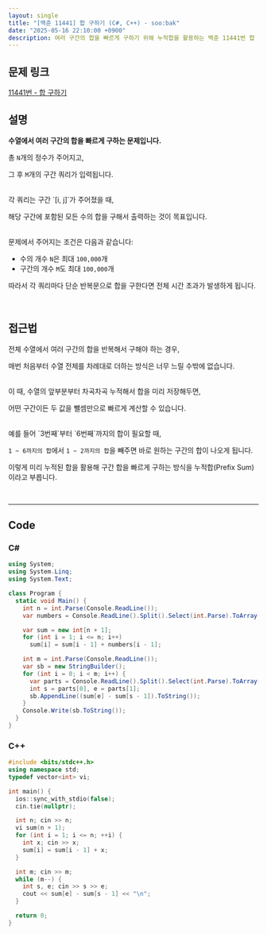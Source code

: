 ```yaml
---
layout: single
title: "[백준 11441] 합 구하기 (C#, C++) - soo:bak"
date: "2025-05-16 22:10:00 +0900"
description: 여러 구간의 합을 빠르게 구하기 위해 누적합을 활용하는 백준 11441번 합 구하기 문제의 C# 및 C++ 풀이 및 해설
---
```


## 문제 링크
[11441번 - 합 구하기](https://www.acmicpc.net/problem/11441)

## 설명

**수열에서 여러 구간의 합을 빠르게 구하는 문제입니다.**

총 `N`개의 정수가 주어지고,

그 후 `M`개의 구간 쿼리가 입력됩니다.

<br>
각 쿼리는 구간 `[i, j]`가 주어졌을 때,

해당 구간에 포함된 모든 수의 합을 구해서 출력하는 것이 목표입니다.

<br>
문제에서 주어지는 조건은 다음과 같습니다:

- 수의 개수 `N`은 최대 `100,000`개
- 구간의 개수 `M`도 최대 `100,000`개

따라서 각 쿼리마다 단순 반복문으로 합을 구한다면 전체 시간 초과가 발생하게 됩니다.

<br>

## 접근법

전체 수열에서 여러 구간의 합을 반복해서 구해야 하는 경우,

매번 처음부터 수열 전체를 차례대로 더하는 방식은 너무 느릴 수밖에 없습니다.

<br>
이 때, 수열의 앞부분부터 차곡차곡 누적해서 합을 미리 저장해두면,

어떤 구간이든 두 값을 뺄셈만으로 빠르게 계산할 수 있습니다.

<br>
예를 들어 `3번째`부터 `6번째`까지의 합이 필요할 때,

`1 ~ 6까지의 합`에서 `1 ~ 2까지의 합`을 빼주면 바로 원하는 구간의 합이 나오게 됩니다.

이렇게 미리 누적된 합을 활용해 구간 합을 빠르게 구하는 방식을 누적합(Prefix Sum)이라고 부릅니다.

<br>

---

## Code

### C#
```csharp
using System;
using System.Linq;
using System.Text;

class Program {
  static void Main() {
    int n = int.Parse(Console.ReadLine());
    var numbers = Console.ReadLine().Split().Select(int.Parse).ToArray();

    var sum = new int[n + 1];
    for (int i = 1; i <= n; i++)
      sum[i] = sum[i - 1] + numbers[i - 1];

    int m = int.Parse(Console.ReadLine());
    var sb = new StringBuilder();
    for (int i = 0; i < m; i++) {
      var parts = Console.ReadLine().Split().Select(int.Parse).ToArray();
      int s = parts[0], e = parts[1];
      sb.AppendLine((sum[e] - sum[s - 1]).ToString());
    }
    Console.Write(sb.ToString());
  }
}
```

### C++
```cpp
#include <bits/stdc++.h>
using namespace std;
typedef vector<int> vi;

int main() {
  ios::sync_with_stdio(false);
  cin.tie(nullptr);

  int n; cin >> n;
  vi sum(n + 1);
  for (int i = 1; i <= n; ++i) {
    int x; cin >> x;
    sum[i] = sum[i - 1] + x;
  }

  int m; cin >> m;
  while (m--) {
    int s, e; cin >> s >> e;
    cout << sum[e] - sum[s - 1] << "\n";
  }

  return 0;
}
```
